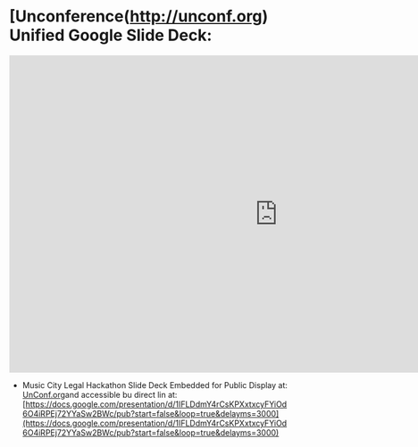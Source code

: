 # [Unconference(http://unconf.org) Unified Google Slide Deck: 

<iframe src="https://docs.google.com/presentation/d/1IFLDdmY4rCsKPXxtxcyFYiOd6O4iRPEj72YYaSw2BWc/embed?start=false&loop=false&delayms=3000" frameborder="0" width="960" height="569" allowfullscreen="true" mozallowfullscreen="true" webkitallowfullscreen="true"></iframe>

* Music City Legal Hackathon Slide Deck Embedded for Public Display at: [UnConf.org](http://UnConf.org)and accessible bu direct lin at: [https://docs.google.com/presentation/d/1IFLDdmY4rCsKPXxtxcyFYiOd6O4iRPEj72YYaSw2BWc/pub?start=false&loop=true&delayms=3000](https://docs.google.com/presentation/d/1IFLDdmY4rCsKPXxtxcyFYiOd6O4iRPEj72YYaSw2BWc/pub?start=false&loop=true&delayms=3000)
